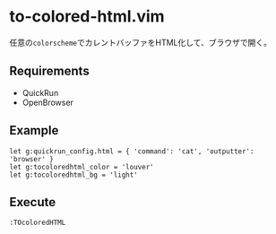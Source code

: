 # to-colored-html.vim
任意の`colorscheme`でカレントバッファをHTML化して、ブラウザで開く。

## Requirements
- QuickRun
- OpenBrowser

## Example
```vim
let g:quickrun_config.html = { 'command': 'cat', 'outputter': 'browser' }
let g:tocoloredhtml_color = 'louver'
let g:tocoloredhtml_bg = 'light'
```

## Execute
```vim
:TOcoloredHTML
```
